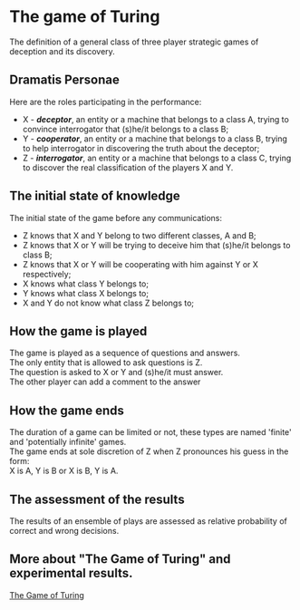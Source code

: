 # The game of Turing
The definition of a general class of three player strategic games of deception and its discovery.
## Dramatis Personae
Here are the roles participating in the performance:
- X - _**deceptor**_, an entity or a machine that belongs to a class A, trying to convince interrogator that (s)he/it belongs to a class B;
- Y - _**cooperator**_, an entity or a machine that belongs to a class B, trying to help interrogator in discovering the truth about the deceptor;
- Z - _**interrogator**_, an entity or a machine that belongs to a class C, trying to discover the real classification of the players X and Y.
## The initial state of knowledge
The initial state of the game before any communications:
- Z knows that X and Y belong to two different classes, A and B;
- Z knows that X or Y will be trying to deceive him that (s)he/it belongs to class B;
- Z knows that X or Y will be cooperating with him against Y or X respectively;
- X knows what class Y belongs to;
- Y knows what class X belongs to;
- X and Y do not know what class Z belongs to;
## How the game is played
The game is played as a sequence of questions and answers.<br>
The only entity that is allowed to ask questions is Z.<br>
The question is asked to X or Y and (s)he/it must answer.<br>
The other player can add a comment to the answer<br>
## How the game ends
The duration of a game can be limited or not, these types are named 'finite' and 'potentially infinite' games.<br>
The game ends at sole discretion of Z when Z pronounces his guess in the form:<br>
X is A, Y is B or X is B, Y is A.
## The assessment of the results
The results of an ensemble of plays are assessed as relative probability of correct and wrong decisions.
## More about "The Game of Turing" and experimental results.
[The Game of Turing](https://github.com/the-game-of-turing)
